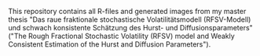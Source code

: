 This repository contains all R-files and generated images from my master thesis "Das raue fraktionale stochastische Volatilitätsmodell (RFSV-Modell) und schwach konsistente Schätzung des Hurst- und Diffusionsparameters" ("The Rough Fractional Stochastic Volatility (RFSV) model and Weakly Consistent Estimation of the Hurst and Diffusion Parameters"). 
